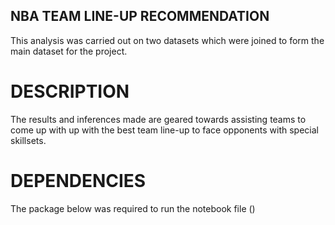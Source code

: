 ## NBA TEAM LINE-UP RECOMMENDATION
 This analysis was carried out on two datasets which were joined to form the main dataset for the project.
 
 # DESCRIPTION
 The results and inferences made are geared towards assisting teams to come up with up with the best team line-up to face opponents with special skillsets.
 
 # DEPENDENCIES
 The package below was required to run the notebook file ()


     


     


     


     


     


    

    
   
  

  
  
